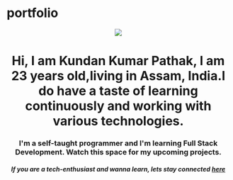 # portfolio
<html>
    <head>
        <title>Kundan Pathak</title>
        <meta content="width=device-width, initial-scale=1" name="viewport">
        <link href="css/main.css" rel="stylesheet">
    </head>
    <body>
        <header class="site-header">
            <img class="profile-pic" src="https://instagram.fbho4-1.fna.fbcdn.net/v/t51.2885-19/s150x150/88759094_516654105901088_6406112806256508928_n.jpg?_nc_ht=instagram.fbho4-1.fna.fbcdn.net&_nc_ohc=CSH8iJb0cVEAX8iaTMN&oh=ca5a69920babdc52a3f6ec48b8fb3b01&oe=5E9CAFEB">
            <div class="site-header-content">
            <h1>Hi, I am Kundan Kumar Pathak, I am 23 years old,living in Assam, India.I do have a taste of learning continuously and working with various technologies.</h1>
            <h3>I'm a self-taught programmer and I'm learning Full Stack Development. Watch this space for my upcoming projects.</h3>
            <h5>If you are a tech-enthusiast and wanna learn, lets stay connected <a class="profile-link" href="https://www.linkedin.com/in/kundan-kumar-pathak-08bab1167/">here</a></h5>
            </div>
        </header>
    </body>
</html>

